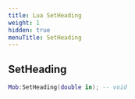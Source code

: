 ```yaml
---
title: Lua SetHeading
weight: 1
hidden: true
menuTitle: SetHeading
---
```

## SetHeading
```lua
Mob:SetHeading(double in); -- void
```